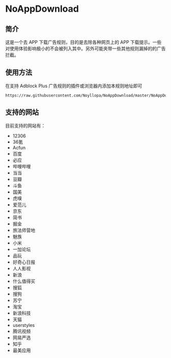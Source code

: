 # NoAppDownload
## 简介

这是一个去 APP 下载广告规则，目的是去除各种网页上的 APP 下载提示。一些对使用体验影响极小的不会被列入其中。另外可能夹带一些其他规则漏掉的的广告拦截。

## 使用方法

在支持 Adblock Plus 广告规则的插件或浏览器内添加本规则地址即可

```
https://raw.githubusercontent.com/Noyllopa/NoAppDownload/master/NoAppDownload.txt 
```

## 支持的网站

目前支持的网站有：

- 12306
- 36氪
- Acfun
- 百度
- 必应
- 哔哩哔哩
- 当当
- 豆瓣
- 斗鱼
- 国美
- 虎嗅
- 爱范儿
- 京东
- 简书
- 掘金
- 旅法师营地
- 魅族
- 小米
- 一加论坛
- 品玩
- 好奇心日报
- 人人影视
- 新浪
- 什么值得买
- 搜狐
- 搜狗
- 苏宁
- 淘宝
- 新浪科技
- 天猫
- userstyles
- 腾讯视频
- 网易严选
- 知乎
- 最美应用